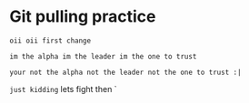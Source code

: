 # Git pulling practice

`
oii oii first change
`

`
im the alpha im the leader im the one to trust
`

`
your not the alpha not the leader not the one to trust :|
`

`
just kidding
`
lets fight then
`
